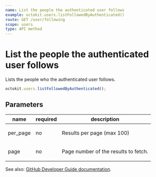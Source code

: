 ```yaml
---
name: List the people the authenticated user follows
example: octokit.users.listFollowedByAuthenticated()
route: GET /user/following
scope: users
type: API method
---
```


# List the people the authenticated user follows

Lists the people who the authenticated user follows.

```js
octokit.users.listFollowedByAuthenticated();
```

## Parameters

<table>
  <thead>
    <tr>
      <th>name</th>
      <th>required</th>
      <th>description</th>
    </tr>
  </thead>
  <tbody>
    <tr><td>per_page</td><td>no</td><td>

Results per page (max 100)

</td></tr>
<tr><td>page</td><td>no</td><td>

Page number of the results to fetch.

</td></tr>
  </tbody>
</table>

See also: [GitHub Developer Guide documentation](https://developer.github.com/v3/users/followers/#list-the-people-the-authenticated-user-follows).
